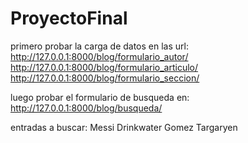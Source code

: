 # ProyectoFinal

primero probar la carga de datos en las url:
    http://127.0.0.1:8000/blog/formulario_autor/
    http://127.0.0.1:8000/blog/formulario_articulo/
    http://127.0.0.1:8000/blog/formulario_seccion/

luego probar el formulario de busqueda en:
    http://127.0.0.1:8000/blog/busqueda/

entradas a buscar:
    Messi
    Drinkwater
    Gomez
    Targaryen
